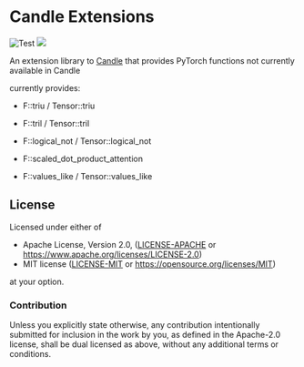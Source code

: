 # Candle Extensions

![Test](https://github.com/mokeyish/candle_ext/actions/workflows/test.yml/badge.svg?branch=main)
[![](https://img.shields.io/crates/v/candle-ext.svg)](https://crates.io/crates/candle-ext)

An extension library to [Candle](https://github.com/huggingface/candle) that provides PyTorch functions not currently available in Candle

currently provides:

- F::triu / Tensor::triu

- F::tril / Tensor::tril

- F::logical_not / Tensor::logical_not

- F::scaled_dot_product_attention

- F::values_like / Tensor::values_like


## License

Licensed under either of

- Apache License, Version 2.0, ([LICENSE-APACHE](LICENSE-APACHE) or <https://www.apache.org/licenses/LICENSE-2.0>)
- MIT license ([LICENSE-MIT](LICENSE-MIT) or <https://opensource.org/licenses/MIT>)

at your option.

### Contribution

Unless you explicitly state otherwise, any contribution intentionally
submitted for inclusion in the work by you, as defined in the Apache-2.0
license, shall be dual licensed as above, without any additional terms or
conditions.
